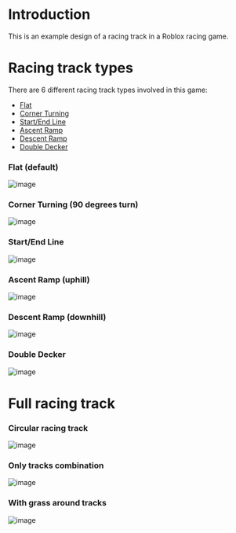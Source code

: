 # Introduction
This is an example design of a racing track in a Roblox racing game.

# Racing track types
There are 6 different racing track types involved in this game:
- [Flat](#flat-default)
- [Corner Turning](#corner-turning-90-degrees-turn)
- [Start/End Line](#startend-line)
- [Ascent Ramp](#ascent-ramp-uphill)
- [Descent Ramp](#descent-ramp-downhill)
- [Double Decker](#double-decker)

### Flat (default)<br>
![image](https://github.com/user-attachments/assets/554324cf-0fd6-447e-b1b0-b5f27d7ab2c0)

### Corner Turning (90 degrees turn)<br>
![image](https://github.com/user-attachments/assets/0c361ce4-4811-49ae-80eb-3fd1455cc40c)

### Start/End Line<br>
![image](https://github.com/user-attachments/assets/f93bcba3-06a4-47c1-be55-5df089125cad)

### Ascent Ramp (uphill)<br>
![image](https://github.com/user-attachments/assets/73be7062-8d93-4cf2-97d6-0057378e4cfd)

### Descent Ramp (downhill)<br>
![image](https://github.com/user-attachments/assets/6a00493d-b6e2-444b-90a9-12a3eab8c55f)

### Double Decker<br>
![image](https://github.com/user-attachments/assets/404e182e-b4d3-48b4-afb9-1fc1a0f9fdd7)

# Full racing track
### Circular racing track<br>
![image](https://github.com/user-attachments/assets/278bea95-4602-47b7-a143-1377ac6cf200)

### Only tracks combination<br>
![image](https://github.com/user-attachments/assets/0fa35e7d-748c-4398-85fc-c4be9cceafb2)

### With grass around tracks<br>
![image](https://github.com/user-attachments/assets/b201477b-6f20-4791-937b-b5d3ebdc4997)


